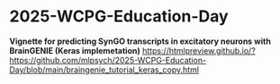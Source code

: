 # 2025-WCPG-Education-Day

**Vignette for predicting SynGO transcripts in excitatory neurons with BrainGENIE (Keras implemetation)**
https://htmlpreview.github.io/?https://github.com/mlpsych/2025-WCPG-Education-Day/blob/main/braingenie_tutorial_keras_copy.html
